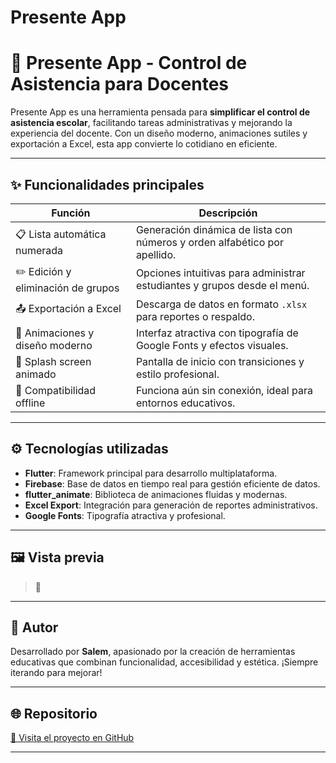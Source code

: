 # Presente App

# 📲 Presente App - Control de Asistencia para Docentes

Presente App es una herramienta pensada para **simplificar el control de asistencia escolar**, facilitando tareas administrativas y mejorando la experiencia del docente. Con un diseño moderno, animaciones sutiles y exportación a Excel, esta app convierte lo cotidiano en eficiente.

---

## ✨ Funcionalidades principales

| Función                              | Descripción                                                                 |
|-------------------------------------|-----------------------------------------------------------------------------|
| 📋 Lista automática numerada         | Generación dinámica de lista con números y orden alfabético por apellido.  |
| ✏️ Edición y eliminación de grupos   | Opciones intuitivas para administrar estudiantes y grupos desde el menú.   |
| 📤 Exportación a Excel               | Descarga de datos en formato `.xlsx` para reportes o respaldo.             |
| 🧠 Animaciones y diseño moderno      | Interfaz atractiva con tipografía de Google Fonts y efectos visuales.      |
| 🚀 Splash screen animado            | Pantalla de inicio con transiciones y estilo profesional.                   |
| 🔌 Compatibilidad offline            | Funciona aún sin conexión, ideal para entornos educativos.                 |

---

## ⚙️ Tecnologías utilizadas

- **Flutter**: Framework principal para desarrollo multiplataforma.
- **Firebase**: Base de datos en tiempo real para gestión eficiente de datos.
- **flutter_animate**: Biblioteca de animaciones fluidas y modernas.
- **Excel Export**: Integración para generación de reportes administrativos.
- **Google Fonts**: Tipografía atractiva y profesional.

---

## 🖼️ Vista previa

> 📌 

---

## 🧠 Autor

Desarrollado por **Salem**, apasionado por la creación de herramientas educativas que combinan funcionalidad, accesibilidad y estética. ¡Siempre iterando para mejorar!

---

## 🌐 Repositorio

[🔗 Visita el proyecto en GitHub](https://github.com/informaticadario/presente_app)

---


